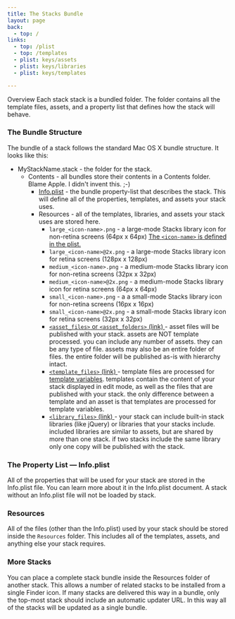 ```yaml
---
title: The Stacks Bundle
layout: page
back:
  - top: /
links:
  - top: /plist
  - top: /templates
  - plist: keys/assets
  - plist: keys/libraries
  - plist: keys/templates

---
```


Overview
Each stack stack is a bundled folder. The folder contains all the template files, assets, and a property list that defines how the stack will behave.

### The Bundle Structure
The bundle of a stack follows the standard Mac OS X bundle structure. It looks like this:

- MyStackName.stack - the folder for the stack.
  - Contents - all bundles store their contents in a Contents folder. Blame Apple. I didn't invent this. ;-) 
    - [Info.plist](/plist) - the bundle property-list that describes the stack. This will define all of the properties, templates, and assets your stack uses.
    - Resources - all of the templates, libraries, and assets your stack uses are stored here.
      - `large_<icon-name>.png` - a large-mode Stacks library icon for non-retina screens (64px x 64px) [The `<icon-name>` is defined in the plist.](/keys/icon)
      - `large_<icon-name>@2x.png` - a large-mode Stacks library icon for retina screens (128px x 128px)
      - `medium_<icon-name>.png` - a medium-mode Stacks library icon for non-retina screens (32px x 32px)
      - `medium_<icon-name>@2x.png` - a medium-mode Stacks library icon for retina screens (64px x 64px)
      - `small_<icon-name>.png` - a a small-mode Stacks library icon for non-retina screens (16px x 16px)
      - `small_<icon-name>@2x.png` - a small-mode Stacks library icon for retina screens (32px x 32px)
      - [`<asset_files>` or `<asset_folders>` (link) ](/keys/assets/) - asset files will be published with your stack. assets are NOT template processed. you can include any number of assets. they can be any type of file. assets may also be an entire folder of files. the entire folder will be published as-is with hierarchy intact.
      - [`<template_files>` (link) ](/keys/templates) - template files are processed for [template variables](/templates). templates contain the content of your stack displayed in edit mode, as well as the files that are published with your stack. the only difference between a template and an asset is that templates are processed for template variables.
      - [`<library_files>` (link) ](/keys/libraries) - your stack can include built-in stack libraries (like jQuery) or libraries that your stacks include. included libraries are similar to assets, but are shared by more than one stack. if two stacks include the same library only one copy will be published with the stack.

### The Property List — Info.plist
All of the properties that will be used for your stack are stored in the Info.plist file. You can learn more about it in the Info.plist document. A stack without an Info.plist file will not be loaded by stack.


### Resources
All of the files (other than the Info.plist) used by your stack should be stored inside the `Resources` folder. This includes all of the templates, assets, and anything else your stack requires.


### More Stacks
You can place a complete stack bundle inside the Resources folder of another stack. This allows a number of related stacks to be installed from a single Finder icon. If many stacks are delivered this way in a bundle, only the top-most stack should include an automatic updater URL. In this way all of the stacks will be updated as a single bundle.